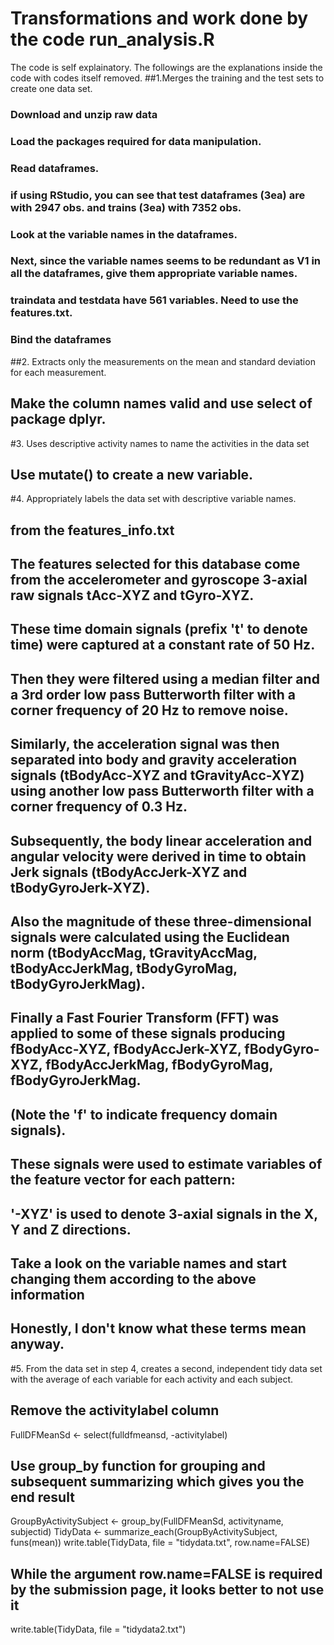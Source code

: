 

# Transformations and work done by the code run_analysis.R
The code is self explainatory. The followings are the explanations inside the code with codes itself removed.
##1.Merges the training and the test sets to create one data set.
### Download and unzip raw data
### Load the packages required for data manipulation.
### Read dataframes.
### if using RStudio, you can see that test dataframes (3ea) are with 2947 obs. and trains (3ea) with 7352 obs. 
### Look at the variable names in the dataframes.
### Next, since the variable names seems to be redundant as V1 in all the dataframes, give them appropriate variable names.  
### traindata and testdata have 561 variables. Need to use the features.txt.
### Bind the dataframes
##2. Extracts only the measurements on the mean and standard deviation for each measurement.
## Make the column names valid and use select of package dplyr.



#3. Uses descriptive activity names to name the activities in the data set
## Use mutate() to create a new variable.



#4. Appropriately labels the data set with descriptive variable names.
## from the features_info.txt
## The features selected for this database come from the accelerometer and gyroscope 3-axial raw signals tAcc-XYZ and tGyro-XYZ. 
## These time domain signals (prefix 't' to denote time) were captured at a constant rate of 50 Hz. 
## Then they were filtered using a median filter and a 3rd order low pass Butterworth filter with a corner frequency of 20 Hz to remove noise. 
## Similarly, the acceleration signal was then separated into body and gravity acceleration signals (tBodyAcc-XYZ and tGravityAcc-XYZ) using another low pass Butterworth filter with a corner frequency of 0.3 Hz. 
## Subsequently, the body linear acceleration and angular velocity were derived in time to obtain Jerk signals (tBodyAccJerk-XYZ and tBodyGyroJerk-XYZ). 
## Also the magnitude of these three-dimensional signals were calculated using the Euclidean norm (tBodyAccMag, tGravityAccMag, tBodyAccJerkMag, tBodyGyroMag, tBodyGyroJerkMag). 
## Finally a Fast Fourier Transform (FFT) was applied to some of these signals producing fBodyAcc-XYZ, fBodyAccJerk-XYZ, fBodyGyro-XYZ, fBodyAccJerkMag, fBodyGyroMag, fBodyGyroJerkMag. 
## (Note the 'f' to indicate frequency domain signals). 
## These signals were used to estimate variables of the feature vector for each pattern:  
##  '-XYZ' is used to denote 3-axial signals in the X, Y and Z directions.
## Take a look on the variable names and start changing them according to the above information
## Honestly, I don't know what these terms mean anyway.



#5. From the data set in step 4, creates a second, independent tidy data set with the average of each variable for each activity and each subject.
## Remove the activitylabel column
FullDFMeanSd <- select(fulldfmeansd, -activitylabel)
## Use group_by function for grouping and subsequent summarizing which gives you the end result
GroupByActivitySubject <- group_by(FullDFMeanSd, activityname, subjectid)
TidyData <- summarize_each(GroupByActivitySubject, funs(mean))
write.table(TidyData, file = "tidydata.txt", row.name=FALSE)
## While the argument row.name=FALSE is required by the submission page, it looks better to not use it
write.table(TidyData, file = "tidydata2.txt")
